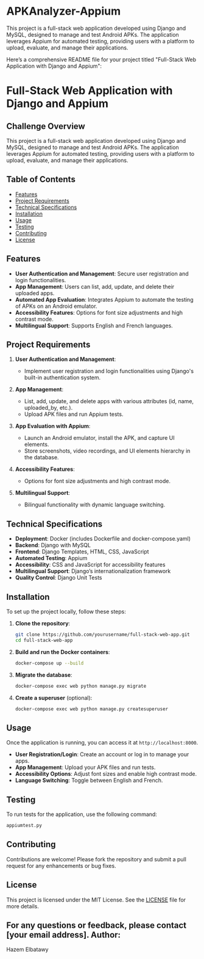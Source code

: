 # APKAnalyzer-Appium
This project is a full-stack web application developed using Django and MySQL, designed to manage and test Android APKs. The application leverages Appium for automated testing, providing users with a platform to upload, evaluate, and manage their applications.

Here’s a comprehensive README file for your project titled "Full-Stack Web Application with Django and Appium":


# Full-Stack Web Application with Django and Appium

## Challenge Overview
This project is a full-stack web application developed using Django and MySQL, designed to manage and test Android APKs. The application leverages Appium for automated testing, providing users with a platform to upload, evaluate, and manage their applications.

## Table of Contents
- [Features](#features)
- [Project Requirements](#project-requirements)
- [Technical Specifications](#technical-specifications)
- [Installation](#installation)
- [Usage](#usage)
- [Testing](#testing)
- [Contributing](#contributing)
- [License](#license)

## Features
- **User Authentication and Management**: Secure user registration and login functionalities.
- **App Management**: Users can list, add, update, and delete their uploaded apps.
- **Automated App Evaluation**: Integrates Appium to automate the testing of APKs on an Android emulator.
- **Accessibility Features**: Options for font size adjustments and high contrast mode.
- **Multilingual Support**: Supports English and French languages.

## Project Requirements
1. **User Authentication and Management**:
   - Implement user registration and login functionalities using Django's built-in authentication system.

2. **App Management**:
   - List, add, update, and delete apps with various attributes (id, name, uploaded_by, etc.).
   - Upload APK files and run Appium tests.

3. **App Evaluation with Appium**:
   - Launch an Android emulator, install the APK, and capture UI elements.
   - Store screenshots, video recordings, and UI elements hierarchy in the database.

4. **Accessibility Features**:
   - Options for font size adjustments and high contrast mode.

5. **Multilingual Support**:
   - Bilingual functionality with dynamic language switching.

## Technical Specifications
- **Deployment**: Docker (includes Dockerfile and docker-compose.yaml)
- **Backend**: Django with MySQL
- **Frontend**: Django Templates, HTML, CSS, JavaScript
- **Automated Testing**: Appium
- **Accessibility**: CSS and JavaScript for accessibility features
- **Multilingual Support**: Django’s internationalization framework
- **Quality Control**: Django Unit Tests

## Installation
To set up the project locally, follow these steps:

1. **Clone the repository**:
   ```bash
   git clone https://github.com/yourusername/full-stack-web-app.git
   cd full-stack-web-app
   ```

2. **Build and run the Docker containers**:
   ```bash
   docker-compose up --build
   ```

3. **Migrate the database**:
   ```bash
   docker-compose exec web python manage.py migrate
   ```

4. **Create a superuser** (optional):
   ```bash
   docker-compose exec web python manage.py createsuperuser
   ```

## Usage
Once the application is running, you can access it at `http://localhost:8000`. 

- **User Registration/Login**: Create an account or log in to manage your apps.
- **App Management**: Upload your APK files and run tests.
- **Accessibility Options**: Adjust font sizes and enable high contrast mode.
- **Language Switching**: Toggle between English and French.

## Testing
To run tests for the application, use the following command:

```bash
appiumtest.py
```

## Contributing
Contributions are welcome! Please fork the repository and submit a pull request for any enhancements or bug fixes.

## License
This project is licensed under the MIT License. See the [LICENSE](LICENSE) file for more details.



For any questions or feedback, please contact [your email address].
Author:
---------
Hazem Elbatawy 

